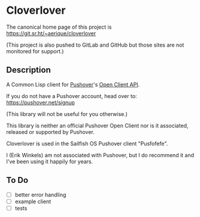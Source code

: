 # Cloverlover

The canonical home page of this project is https://git.sr.ht/~aerique/cloverlover

(This project is also pushed to GitLab and GitHub but those sites are
not monitored for support.)

## Description

A Common Lisp client for [Pushover](https://pushover.net/)'s [Open
Client API](https://pushover.net/api/client).

If you do not have a Pushover account, head over to:
https://pushover.net/signup

(This library will not be useful for you otherwise.)

This library is neither an official Pushover Open Client nor is it
associated, released or supported by Pushover.

Cloverlover is used in the Sailfish OS Pushover client "Pusfofefe".

I (Erik Winkels) am not associated with Pushover, but I do recommend it
and I've been using it happily for years.

## To Do

- [ ] better error handling
- [ ] example client
- [ ] tests
